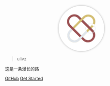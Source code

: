 <p align="center">
  <a href="">
    <img width="150px" height="150px" alt="docsify" style="border-radius: 100px; box-shadow: 0px 0px 6px #aaa; background: #fff" src="./logo.svg">
  </a>
</p>

> ulivz

这是一条漫长的路

[GitHub](https://github.com/toxichl/blog)
[Get Started](/README.md)
